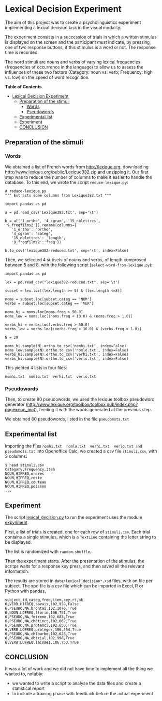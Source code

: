 Lexical Decision Experiment
===========================


The aim of this project was to create a psycholinguistics experiment implementing a lexical decision task in the visual modality. 

The experiment consists in a succession of trials in which a written stimulus is displayed on the screen and the participant must indicate, by pressing one of two response buttons, if this stimulus is a word or not. The response time is recorded. 

The word stimuli are nouns and verbs of varying lexical frequencies (frequencies of occurrence in the language) to allow us to assess the influences of these two factors (Category: noun vs. verb; Frequency: high vs. low) on the speed of word recognition.


<!-- markdown-toc start - Don't edit this section. Run M-x markdown-toc-refresh-toc -->
**Table of Contents**

- [Lexical Decision Experiment](#lexical-decision-experiment)
    - [Preparation of the stimuli](#preparation-of-the-stimuli)
        - [Words](#words)
        - [Pseudowords](#pseudowords)
    - [Experimental list](#experimental-list)
    - [Experiment](#experiment)
    - [CONCLUSION](#conclusion)

<!-- markdown-toc end -->


## Preparation of the stimuli

### Words

We obtained a list of French words from <http://lexique.org>, downloading <http://www.lexique.org/public/Lexique382.zip> and unzipping it. Our first step was to reduce the number of columns to make it easier to handle the database. 
To this end, we wrote the script `reduce-lexique.py`:


    # reduce-lexique.py
    """ Extracts some columns from Lexique382.txt """

    import pandas as pd

    a = pd.read_csv('Lexique382.txt', sep='\t')

    b = a[['1_ortho', '4_cgram', '15_nblettres', '9_freqfilms2']].rename(columns={
       '1_ortho': 'ortho',
       '4_cgram': 'categ',
       '15_nblettres': 'length',
       '9_freqfilms2':'freq'})

    b.to_csv('lexique382-reduced.txt', sep='\t', index=False)


Then, we selected 4 subsets of nouns and verbs, of length comprosed between 5 and 8, with the following script (`select-word-from-lexique.py`):


    import pandas as pd

    lex = pd.read_csv("lexique382-reduced.txt", sep='\t')

    subset = lex.loc[(lex.length >= 5) & (lex.length <=8)]

    noms = subset.loc[subset.categ == 'NOM']
    verbs = subset.loc[subset.categ == 'VER']

    noms_hi = noms.loc[noms.freq > 50.0]
    noms_low = noms.loc[(noms.freq < 10.0) & (noms.freq > 1.0)]

    verbs_hi = verbs.loc[verbs.freq > 50.0]
    verbs_low = verbs.loc[(verbs.freq < 10.0) & (verbs.freq > 1.0)]

    N = 20

    noms_hi.sample(N).ortho.to_csv('nomhi.txt', index=False)
    noms_low.sample(N).ortho.to_csv('nomlo.txt', index=False)
    verbs_hi.sample(N).ortho.to_csv('verhi.txt', index=False)
    verbs_hi.sample(N).ortho.to_csv('verlo.txt', index=False)


This yielded 4 lists in four files:

    nomhi.txt  nomlo.txt  verhi.txt  verlo.txt



### Pseudowords

Then, to create 80 pseudowords, we used the lexique toolbox pseudoword generator (<http://www.lexique.org/toolbox/toolbox.pub/index.php?page=non_mot>), feeding it with the words generated at the previous step.

We obtained 80 pseudowords, listed in the file `pseudomots.txt`

## Experimental list

Importing the files `nomhi.txt  nomlo.txt  verhi.txt  verlo.txt and pseudomots.txt` into Openoffice Calc, we created a csv file `stimuli.csv`, with 3 columns:


    $ head stimuli.csv
    Category,Frequency,Item
    NOUN,HIFREQ,ordres
    NOUN,HIFREQ,reste
    NOUN,HIFREQ,couteau
    NOUN,HIFREQ,poisson
    ...


## Experiment

The script [lexical_decision.py](lexical_decision.py) to run the experiment uses the module [expyriment](www.epxyriment.org).

First, a list of trials is created, one for each row of `stimuli.csv`. Each trial contains a single stimulus, which is a `TextLine` containing the letter string to be displayed.

The list is randomized with `random.shuffle`.

Then the experiment starts. After the presentation of the stimulus, the scritps waits for a response key press, and then saved all the relevant information.

The results are stored in `data/lexical_decision*.xpd` files, with on file per subject. The xpd file is a csv file which can be imported in Excel, R or Python with pandas.

~~~
subject_id,categ,freq,item,key,rt,ok
6,VERB,HIFREQ,savais,102,928,False
6,PSEUDO,NA,brontai,102,1070,True
6,NOUN,LOFREQ,florin,106,751,True
6,PSEUDO,NA,fetreme,102,683,True
6,PSEUDO,NA,chétinct,102,662,True
6,PSEUDO,NA,protemci,102,656,True
6,VERB,LOFREQ,protéger,106,554,True
6,PSEUDO,NA,chlourbe,102,628,True
6,PSEUDO,NA,ébirial,102,998,True
6,VERB,LOFREQ,laissez,106,753,True
~~~


## CONCLUSION

It was a lot of work and we did not have time to implement all the thing we wanted to, notably:

* we wanted to write a script to analyse the data files and create a statistical report
* to include a training phase with feedback before the actual experiment


